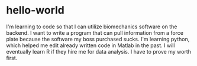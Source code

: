 # hello-world

I'm learning to code so that I can utilize biomechanics software on the backend.
I want to write a program that can pull information from a force plate because the software my boss purchased sucks.
I'm learning python, which helped me edit already written code in Matlab in the past.
I will eventually learn R if they hire me for data analysis.
I have to prove my worth first.
